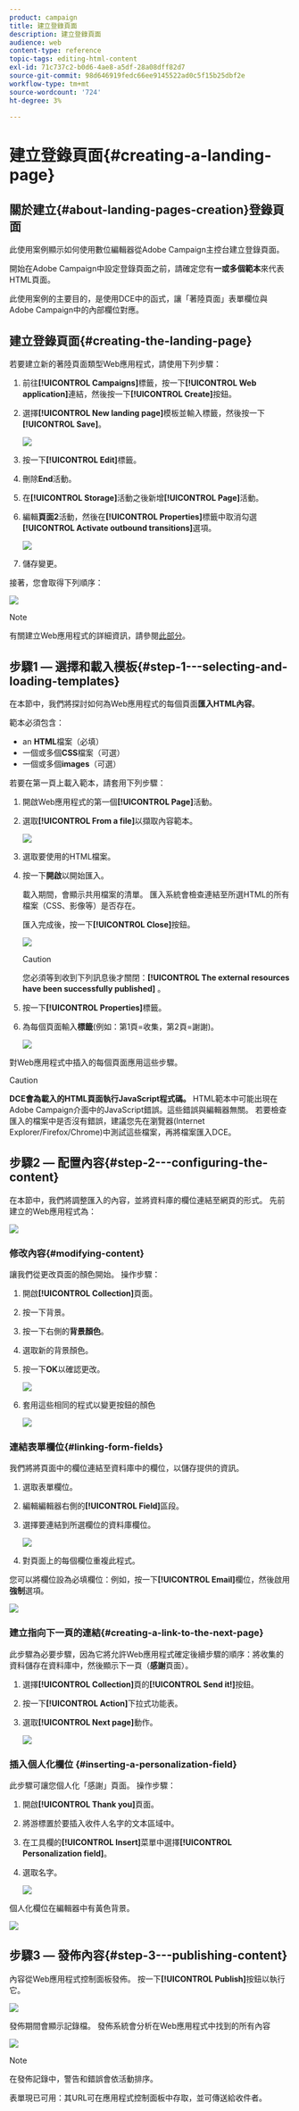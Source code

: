 ```yaml
---
product: campaign
title: 建立登錄頁面
description: 建立登錄頁面
audience: web
content-type: reference
topic-tags: editing-html-content
exl-id: 71c737c2-b0d6-4ae8-a5df-28a08dff82d7
source-git-commit: 98d646919fedc66ee9145522ad0c5f15b25dbf2e
workflow-type: tm+mt
source-wordcount: '724'
ht-degree: 3%

---
```


# 建立登錄頁面{#creating-a-landing-page}

## 關於建立{#about-landing-pages-creation}登錄頁面

此使用案例顯示如何使用數位編輯器從Adobe Campaign主控台建立登錄頁面。

開始在Adobe Campaign中設定登錄頁面之前，請確定您有&#x200B;**一或多個範本**&#x200B;來代表HTML頁面。

此使用案例的主要目的，是使用DCE中的函式，讓「著陸頁面」表單欄位與Adobe Campaign中的內部欄位對應。

## 建立登錄頁面{#creating-the-landing-page}

若要建立新的著陸頁面類型Web應用程式，請使用下列步驟：

1. 前往&#x200B;**[!UICONTROL Campaigns]**&#x200B;標籤，按一下&#x200B;**[!UICONTROL Web application]**&#x200B;連結，然後按一下&#x200B;**[!UICONTROL Create]**&#x200B;按鈕。
1. 選擇&#x200B;**[!UICONTROL New landing page]**&#x200B;模板並輸入標籤，然後按一下&#x200B;**[!UICONTROL Save]**。

   ![](assets/dce_uc1_newlandingpage.png)

1. 按一下&#x200B;**[!UICONTROL Edit]**&#x200B;標籤。
1. 刪除&#x200B;**End**&#x200B;活動。
1. 在&#x200B;**[!UICONTROL Storage]**&#x200B;活動之後新增&#x200B;**[!UICONTROL Page]**&#x200B;活動。
1. 編輯&#x200B;**頁面2**&#x200B;活動，然後在&#x200B;**[!UICONTROL Properties]**&#x200B;標籤中取消勾選&#x200B;**[!UICONTROL Activate outbound transitions]**&#x200B;選項。

   ![](assets/dce_uc1_transition.png)

1. 儲存變更。

接著，您會取得下列順序：

![](assets/dce_uc1_edition_activity.png)

>[!NOTE]
>
>有關建立Web應用程式的詳細資訊，請參閱[此部分](../../web/using/creating-a-new-web-application.md)。

## 步驟1 — 選擇和載入模板{#step-1---selecting-and-loading-templates}

在本節中，我們將探討如何為Web應用程式的每個頁面&#x200B;**匯入HTML內容**。

範本必須包含：

* an **HTML**&#x200B;檔案（必填）
* 一個或多個&#x200B;**CSS**&#x200B;檔案（可選）
* 一個或多個&#x200B;**images**（可選）

若要在第一頁上載入範本，請套用下列步驟：

1. 開啟Web應用程式的第一個&#x200B;**[!UICONTROL Page]**&#x200B;活動。
1. 選取&#x200B;**[!UICONTROL From a file]**&#x200B;以擷取內容範本。

   ![](assets/dce_uc1_selectmodel.png)

1. 選取要使用的HTML檔案。
1. 按一下&#x200B;**開啟**&#x200B;以開始匯入。

   載入期間，會顯示共用檔案的清單。 匯入系統會檢查連結至所選HTML的所有檔案（CSS、影像等）是否存在。

   匯入完成後，按一下&#x200B;**[!UICONTROL Close]**&#x200B;按鈕。

   ![](assets/dce_uc1_import.png)

   >[!CAUTION]
   >
   >您必須等到收到下列訊息後才關閉：**[!UICONTROL The external resources have been successfully published]** 。

1. 按一下&#x200B;**[!UICONTROL Properties]**&#x200B;標籤。
1. 為每個頁面輸入&#x200B;**標籤**(例如：第1頁=收集，第2頁=謝謝)。

   ![](assets/dce_uc1_pagelabel.png)

對Web應用程式中插入的每個頁面應用這些步驟。

>[!CAUTION]
>
>**DCE會為載入的HTML頁面執行JavaScript程式碼。** HTML範本中可能出現在Adobe Campaign介面中的JavaScript錯誤。這些錯誤與編輯器無關。 若要檢查匯入的檔案中是否沒有錯誤，建議您先在瀏覽器(Internet Explorer/Firefox/Chrome)中測試這些檔案，再將檔案匯入DCE。

## 步驟2 — 配置內容{#step-2---configuring-the-content}

在本節中，我們將調整匯入的內容，並將資料庫的欄位連結至網頁的形式。 先前建立的Web應用程式為：

![](assets/dce_uc1_lp_enchainement.png)

### 修改內容{#modifying-content}

讓我們從更改頁面的顏色開始。 操作步驟：

1. 開啟&#x200B;**[!UICONTROL Collection]**&#x200B;頁面。
1. 按一下背景。
1. 按一下右側的&#x200B;**背景顏色**。
1. 選取新的背景顏色。
1. 按一下&#x200B;**OK**&#x200B;以確認更改。

   ![](assets/dce_uc1_changecolor.png)

1. 套用這些相同的程式以變更按鈕的顏色

   ![](assets/dce_uc1_finalcolor.png)

### 連結表單欄位{#linking-form-fields}

我們將將頁面中的欄位連結至資料庫中的欄位，以儲存提供的資訊。

1. 選取表單欄位。
1. 編輯編輯器右側的&#x200B;**[!UICONTROL Field]**&#x200B;區段。
1. 選擇要連結到所選欄位的資料庫欄位。

   ![](assets/dce_uc1_mapping.png)

1. 對頁面上的每個欄位重複此程式。

您可以將欄位設為必填欄位：例如，按一下&#x200B;**[!UICONTROL Email]**&#x200B;欄位，然後啟用&#x200B;**強制**&#x200B;選項。

![](assets/dce_uc1_fieldmandatory.png)

### 建立指向下一頁的連結{#creating-a-link-to-the-next-page}

此步驟為必要步驟，因為它將允許Web應用程式確定後續步驟的順序：將收集的資料儲存在資料庫中，然後顯示下一頁（**感謝**&#x200B;頁面）。

1. 選擇&#x200B;**[!UICONTROL Collection]**&#x200B;頁的&#x200B;**[!UICONTROL Send it!]**&#x200B;按鈕。
1. 按一下&#x200B;**[!UICONTROL Action]**&#x200B;下拉式功能表。
1. 選取&#x200B;**[!UICONTROL Next page]**&#x200B;動作。

   ![](assets/dce_uc1_actionbouton.png)

### 插入個人化欄位 {#inserting-a-personalization-field}

此步驟可讓您個人化「感謝」頁面。 操作步驟：

1. 開啟&#x200B;**[!UICONTROL Thank you]**&#x200B;頁面。
1. 將游標置於要插入收件人名字的文本區域中。
1. 在工具欄的&#x200B;**[!UICONTROL Insert]**&#x200B;菜單中選擇&#x200B;**[!UICONTROL Personalization field]**。
1. 選取名字。

   ![](assets/dce_uc1_persochamp.png)

個人化欄位在編輯器中有黃色背景。

![](assets/dce_uc1_edit_champperso.png)

## 步驟3 — 發佈內容{#step-3---publishing-content}

內容從Web應用程式控制面板發佈。 按一下&#x200B;**[!UICONTROL Publish]**&#x200B;按鈕以執行它。

![](assets/dce_uc1_pub_dashboard.png)

發佈期間會顯示記錄檔。 發佈系統會分析在Web應用程式中找到的所有內容

![](assets/dce_uc1_pub_dashboard_journal.png)

>[!NOTE]
>
>在發佈記錄中，警告和錯誤會依活動排序。

表單現已可用：其URL可在應用程式控制面板中存取，並可傳送給收件者。
